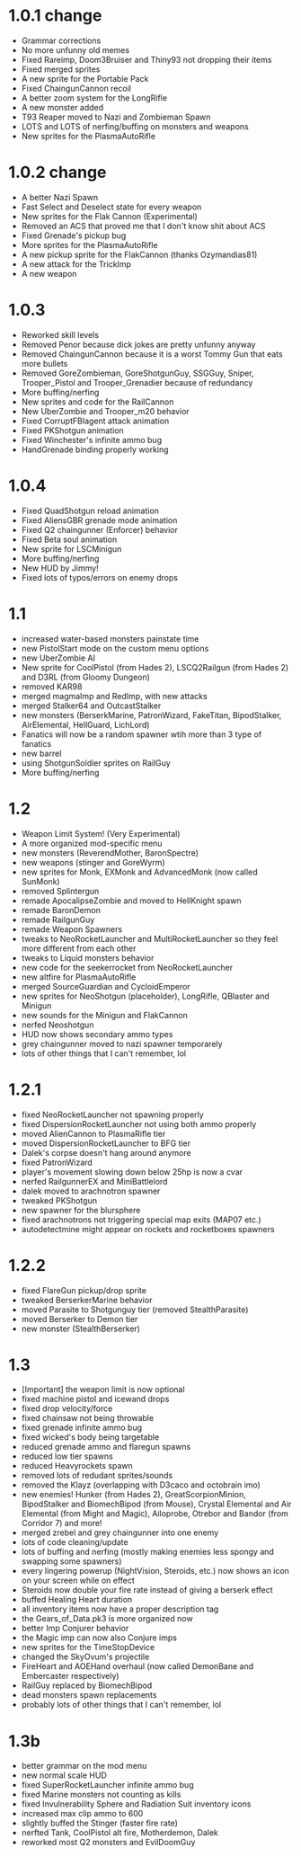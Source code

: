 1.0.1 change
=====
- Grammar corrections  
- No more unfunny old memes  
- Fixed Rareimp, Doom3Bruiser and Thiny93 not dropping their items  
- Fixed merged sprites  
- A new sprite for the Portable Pack  
- Fixed ChaingunCannon recoil  
- A better zoom system for the LongRifle  
- A new monster added  
- T93 Reaper moved to Nazi and Zombieman Spawn  
- LOTS and LOTS of nerfing/buffing on monsters and weapons  
- New sprites for the PlasmaAutoRifle  

1.0.2 change
=====
- A better Nazi Spawn  
- Fast Select and Deselect state for every weapon  
- New sprites for the Flak Cannon (Experimental)  
- Removed an ACS that proved me that I don't know shit about ACS  
- Fixed Grenade's pickup bug  
- More sprites for the PlasmaAutoRifle  
- A new pickup sprite for the FlakCannon (thanks Ozymandias81)  
- A new attack for the TrickImp  
- A new weapon  

1.0.3
=====
- Reworked skill levels  
- Removed Penor because dick jokes are pretty unfunny anyway  
- Removed ChaingunCannon because it is a worst Tommy Gun that eats more bullets  
- Removed GoreZombieman, GoreShotgunGuy, SSGGuy, Sniper, Trooper_Pistol and Trooper_Grenadier because of redundancy  
- More buffing/nerfing  
- New sprites and code for the RailCannon  
- New UberZombie and Trooper_m20 behavior  
- Fixed CorruptFBIagent attack animation  
- Fixed PKShotgun animation  
- Fixed Winchester's infinite ammo bug  
- HandGrenade binding properly working  

1.0.4
=====
- Fixed QuadShotgun reload animation  
- Fixed AliensGBR grenade mode animation  
- Fixed Q2 chaingunner (Enforcer) behavior  
- Fixed Beta soul animation  
- New sprite for LSCMinigun  
- More buffing/nerfing  
- New HUD by Jimmy!  
- Fixed lots of typos/errors on enemy drops  

1.1
=====
- increased water-based monsters painstate time  
- new PistolStart mode on the custom menu options  
- new UberZombie AI  
- New sprite for CoolPistol (from Hades 2), LSCQ2Railgun (from Hades 2) and D3RL (from Gloomy Dungeon)  
- removed KAR98  
- merged magmaImp and RedImp, with new attacks  
- merged Stalker64 and OutcastStalker  
- new monsters (BerserkMarine, PatronWizard, FakeTitan, BipodStalker, AirElemental, HellGuard, LichLord)  
- Fanatics will now be a random spawner wtih more than 3 type of fanatics  
- new barrel  
- using ShotgunSoldier sprites on RailGuy  
- More buffing/nerfing  

1.2
=====
- Weapon Limit System! (Very Experimental)  
- A more organized mod-specific menu  
- new monsters (ReverendMother, BaronSpectre)  
- new weapons (stinger and GoreWyrm)  
- new sprites for Monk, EXMonk and AdvancedMonk (now called SunMonk)  
- removed Splintergun  
- remade ApocalipseZombie and moved to HellKnight spawn  
- remade BaronDemon  
- remade RailgunGuy  
- remade Weapon Spawners  
- tweaks to NeoRocketLauncher and MultiRocketLauncher so they feel more different from each other  
- tweaks to Liquid monsters behavior  
- new code for the seekerrocket from NeoRocketLauncher  
- new altfire for PlasmaAutoRifle  
- merged SourceGuardian and CycloidEmperor  
- new sprites for NeoShotgun (placeholder), LongRifle, QBlaster and Minigun  
- new sounds for the Minigun and FlakCannon  
- nerfed Neoshotgun  
- HUD now shows secondary ammo types  
- grey chaingunner moved to nazi spawner temporarely  
- lots of other things that I can't remember, lol  

1.2.1
=====
- fixed NeoRocketLauncher not spawning properly  
- fixed DispersionRocketLauncher not using both ammo properly  
- moved AlienCannon to PlasmaRifle tier  
- moved DispersionRocketLauncher to BFG tier  
- Dalek's corpse doesn't hang around anymore  
- fixed PatronWizard  
- player's movement slowing down below 25hp is now a cvar  
- nerfed RailgunnerEX and MiniBattlelord  
- dalek moved to arachnotron spawner  
- tweaked PKShotgun  
- new spawner for the blursphere  
- fixed arachnotrons not triggering special map exits (MAP07 etc.)  
- autodetectmine might appear on rockets and rocketboxes spawners  

1.2.2
=====
- fixed FlareGun pickup/drop sprite  
- tweaked BerserkerMarine behavior  
- moved Parasite to Shotgunguy tier (removed StealthParasite)  
- moved Berserker to Demon tier  
- new monster (StealthBerserker)  

1.3
=====
- [Important] the weapon limit is now optional  
- fixed machine pistol and icewand drops  
- fixed drop velocity/force  
- fixed chainsaw not being throwable 
- fixed grenade infinite ammo bug
- fixed wicked's body being targetable
- reduced grenade ammo and flaregun spawns  
- reduced low tier spawns  
- reduced Heavyrockets spawn  
- removed lots of redudant sprites/sounds  
- removed the Klayz (overlapping with D3caco and octobrain imo)  
- new enemies! Hunker (from Hades 2), GreatScorpionMinion, BipodStalker and BiomechBipod (from Mouse), Crystal Elemental and Air Elemental (from Might and Magic), Ailoprobe, Otrebor and Bandor (from Corridor 7) and more!  
- merged zrebel and grey chaingunner into one enemy
- lots of code cleaning/update  
- lots of buffing and nerfing (mostly making enemies less spongy and swapping some spawners)  
- every lingering powerup (NightVision, Steroids, etc.) now shows an icon on your screen while on effect  
- Steroids now double your fire rate instead of giving a berserk effect  
- buffed Healing Heart duration  
- all inventory items now have a proper description tag  
- the Gears_of_Data.pk3 is more organized now  
- better Imp Conjurer behavior  
- the Magic imp can now also Conjure imps  
- new sprites for the TimeStopDevice  
- changed the SkyOvum's projectile  
- FireHeart and AOEHand overhaul (now called DemonBane and Embercaster respectively)  
- RailGuy replaced by BiomechBipod  
- dead monsters spawn replacements  
- probably lots of other things that I can't remember, lol  

1.3b
=====
- better grammar on the mod menu  
- new normal scale HUD  
- fixed SuperRocketLauncher infinite ammo bug  
- fixed Marine monsters not counting as kills  
- fixed Invulnerability Sphere and Radiation Suit inventory icons  
- increased max clip ammo to 600  
- slightly buffed the Stinger (faster fire rate)  
- nerfted Tank, CoolPistol alt fire, Motherdemon, Dalek  
- reworked most Q2 monsters and EvilDoomGuy  
